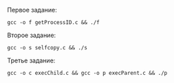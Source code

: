 Первое задание:
```
gcc -o f getProcessID.c && ./f
```

Второе задание: 
```
gcc -o s selfcopy.c && ./s
```

Третье задание: 
```
gcc -o с execChild.c && gcc -o p execParent.c && ./p
```